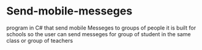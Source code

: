 # Send-mobile-messeges
 program in C# that send mobile Messeges to groups of people
 it is built for schools
 so the user can send messeges for group of student in the same class
 or group of teachers
